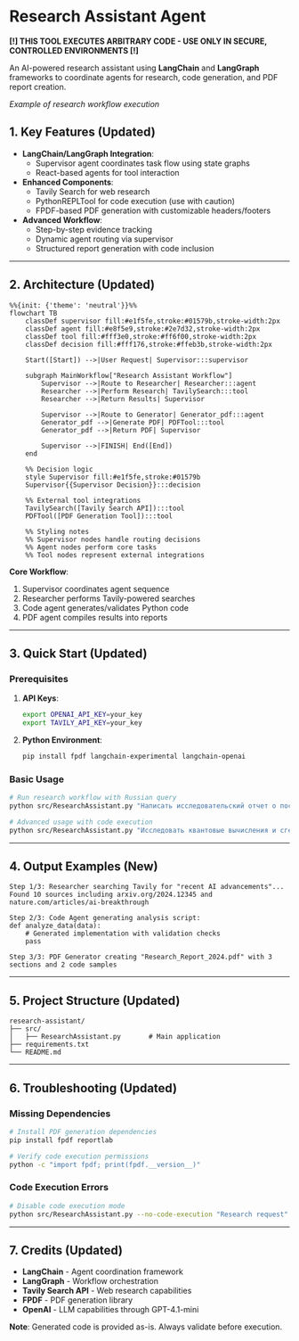 # Research Assistant Agent

**[!] THIS TOOL EXECUTES ARBITRARY CODE - USE ONLY IN SECURE, CONTROLLED ENVIRONMENTS [!]**

An AI-powered research assistant using **LangChain** and **LangGraph** frameworks to coordinate agents for research, code generation, and PDF report creation.



*Example of research workflow execution*

## 1. Key Features (Updated)

- **LangChain/LangGraph Integration**:
  - Supervisor agent coordinates task flow using state graphs
  - React-based agents for tool interaction
- **Enhanced Components**:
  - Tavily Search for web research
  - PythonREPLTool for code execution (use with caution)
  - FPDF-based PDF generation with customizable headers/footers
- **Advanced Workflow**:
  - Step-by-step evidence tracking
  - Dynamic agent routing via supervisor
  - Structured report generation with code inclusion

---

## 2. Architecture (Updated)

```mermaid
%%{init: {'theme': 'neutral'}}%%
flowchart TB
    classDef supervisor fill:#e1f5fe,stroke:#01579b,stroke-width:2px
    classDef agent fill:#e8f5e9,stroke:#2e7d32,stroke-width:2px
    classDef tool fill:#fff3e0,stroke:#ff6f00,stroke-width:2px
    classDef decision fill:#fff176,stroke:#ffeb3b,stroke-width:2px

    Start([Start]) -->|User Request| Supervisor:::supervisor

    subgraph MainWorkflow["Research Assistant Workflow"]
        Supervisor -->|Route to Researcher| Researcher:::agent
        Researcher -->|Perform Research| TavilySearch:::tool
        Researcher -->|Return Results| Supervisor

        Supervisor -->|Route to Generator| Generator_pdf:::agent
        Generator_pdf -->|Generate PDF| PDFTool:::tool
        Generator_pdf -->|Return PDF| Supervisor

        Supervisor -->|FINISH| End([End])
    end

    %% Decision logic
    style Supervisor fill:#e1f5fe,stroke:#01579b
    Supervisor{{Supervisor Decision}}:::decision

    %% External tool integrations
    TavilySearch([Tavily Search API]):::tool
    PDFTool([PDF Generation Tool]):::tool

    %% Styling notes
    %% Supervisor nodes handle routing decisions
    %% Agent nodes perform core tasks
    %% Tool nodes represent external integrations
```

**Core Workflow**:
1. Supervisor coordinates agent sequence
2. Researcher performs Tavily-powered searches
3. Code agent generates/validates Python code
4. PDF agent compiles results into reports

---

## 3. Quick Start (Updated)

### Prerequisites

1. **API Keys**:
   ```bash
   export OPENAI_API_KEY=your_key
   export TAVILY_API_KEY=your_key
   ```

2. **Python Environment**:
   ```bash
   pip install fpdf langchain-experimental langchain-openai
   ```

### Basic Usage

```bash
# Run research workflow with Russian query
python src/ResearchAssistant.py "Написать исследовательский отчет о последних достижениях ИИ"

# Advanced usage with code execution
python src/ResearchAssistant.py "Исследовать квантовые вычисления и сгенерировать Python-код для симуляции"
```

---

## 4. Output Examples (New)

```text
Step 1/3: Researcher searching Tavily for "recent AI advancements"...
Found 10 sources including arxiv.org/2024.12345 and nature.com/articles/ai-breakthrough

Step 2/3: Code Agent generating analysis script:
def analyze_data(data):
    # Generated implementation with validation checks
    pass

Step 3/3: PDF Generator creating "Research_Report_2024.pdf" with 3 sections and 2 code samples
```

---

## 5. Project Structure (Updated)

```text
research-assistant/
├── src/
│   ├── ResearchAssistant.py       # Main application
├── requirements.txt
└── README.md
```

---

## 6. Troubleshooting (Updated)

### Missing Dependencies

```bash
# Install PDF generation dependencies
pip install fpdf reportlab

# Verify code execution permissions
python -c "import fpdf; print(fpdf.__version__)"
```

### Code Execution Errors

```bash
# Disable code execution mode
python src/ResearchAssistant.py --no-code-execution "Research request"
```

---

## 7. Credits (Updated)

- **LangChain** - Agent coordination framework
- **LangGraph** - Workflow orchestration
- **Tavily Search API** - Web research capabilities
- **FPDF** - PDF generation library
- **OpenAI** - LLM capabilities through GPT-4.1-mini

**Note**: Generated code is provided as-is. Always validate before execution.